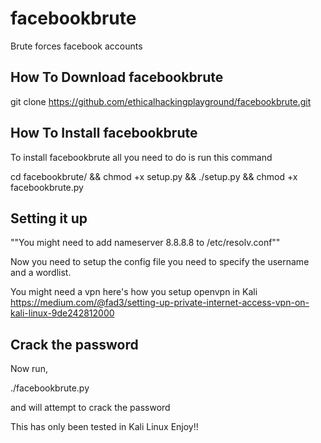 # facebookbrute
Brute forces facebook accounts

How To Download facebookbrute
------------------------------
git clone https://github.com/ethicalhackingplayground/facebookbrute.git

How To Install facebookbrute
------------------------------
To install facebookbrute all you need to do is run this command

cd facebookbrute/ && chmod +x setup.py && ./setup.py && chmod +x facebookbrute.py 

Setting it up
------------------------------
""You might need to add nameserver 8.8.8.8 to /etc/resolv.conf""

Now you need to setup the config file you need to specify the username and a wordlist.

You might need a vpn here's how you setup openvpn in Kali
https://medium.com/@fad3/setting-up-private-internet-access-vpn-on-kali-linux-9de242812000

Crack the password
-----------------------------
Now run,

./facebookbrute.py 

and will attempt to crack the password

This has only been tested in Kali Linux
Enjoy!!
